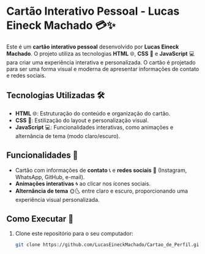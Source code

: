 # Cartão Interativo Pessoal - Lucas Eineck Machado 💳✨

Este é um **cartão interativo pessoal** desenvolvido por **Lucas Eineck Machado**. O projeto utiliza as tecnologias **HTML** 🌐, **CSS** 🎨 e **JavaScript** 💻 para criar uma experiência interativa e personalizada. O cartão é projetado para ser uma forma visual e moderna de apresentar informações de contato e redes sociais.

## Tecnologias Utilizadas 🛠️

- **HTML** 🌐: Estruturação do conteúdo e organização do cartão.
- **CSS** 🎨: Estilização do layout e personalização visual.
- **JavaScript** 💻: Funcionalidades interativas, como animações e alternância de tema (modo claro/escuro).

## Funcionalidades 🎯

- Cartão com informações de **contato** 📞 e **redes sociais** 📱 (Instagram, WhatsApp, GitHub, e-mail).
- **Animações interativas** 🌀 ao clicar nos ícones sociais.
- **Alternância de tema** 🌞🌜 entre claro e escuro, proporcionando uma experiência visual personalizada.

## Como Executar 🚀

1. Clone este repositório para o seu computador:

   ```bash
   git clone https://github.com/LucasEineckMachado/Cartao_de_Perfil.git
